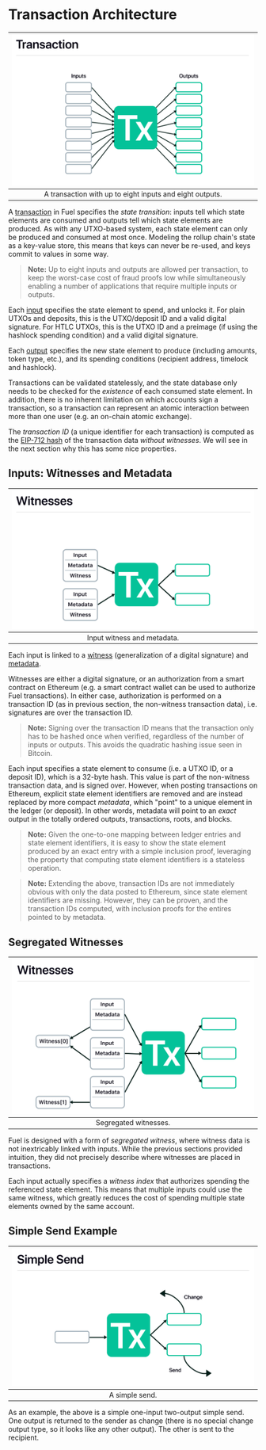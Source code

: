 Transaction Architecture
===

|        ![Transaction](/assets/images/fig_tx.png)         |
| :------------------------------------------------------: |
| A transaction with up to eight inputs and eight outputs. |

A [transaction](../1.%20Data%20Structures/Transactions.md) in Fuel specifies the _state transition_: inputs tell which state elements are consumed and outputs tell which state elements are produced. As with any UTXO-based system, each state element can only be produced and consumed at most once. Modeling the rollup chain's state as a key-value store, this means that keys can never be re-used, and keys commit to values in some way.

> **Note:** Up to eight inputs and outputs are allowed per transaction, to keep the worst-case cost of fraud proofs low while simultaneously enabling a number of applications that require multiple inputs or outputs.

Each [input](../1.%20Data%20Structures/Inputs.md) specifies the state element to spend, and unlocks it. For plain UTXOs and deposits, this is the UTXO/deposit ID and a valid digital signature. For HTLC UTXOs, this is the UTXO ID and a preimage (if using the hashlock spending condition) and a valid digital signature.

Each [output](../1.%20Data%20Structures/Outputs.md) specifies the new state element to produce (including amounts, token type, etc.), and its spending conditions (recipient address, timelock and hashlock).

Transactions can be validated statelessly, and the state database only needs to be checked for the _existence_ of each consumed state element. In addition, there is no inherent limitation on which accounts sign a transaction, so a transaction can represent an atomic interaction between more than one user (e.g. an on-chain atomic exchange).

The _transaction ID_ (a unique identifier for each transaction) is computed as the [EIP-712 hash](./5.%20Serialization.md) of the transaction data _without witnesses_. We will see in the next section why this has some nice properties.

Inputs: Witnesses and Metadata
---

| ![Witness and metadata](/assets/images/fig_witnesses.png) |
| :-------------------------------------------------------: |
|                Input witness and metadata.                |

Each input is linked to a [witness](../1.%20Data%20Structures/Witness.md) (generalization of a digital signature) and [metadata](../1.%20Data%20Structures/Metadata.md).

Witnesses are either a digital signature, or an authorization from a smart contract on Ethereum (e.g. a smart contract wallet can be used to authorize Fuel transactions). In either case, authorization is performed on a transaction ID (as in previous section, the non-witness transaction data), i.e. signatures are over the transaction ID.

> **Note:** Signing over the transaction ID means that the transaction only has to be hashed once when verified, regardless of the number of inputs or outputs. This avoids the quadratic hashing issue seen in Bitcoin.

Each input specifies a state element to consume (i.e. a UTXO ID, or a deposit ID), which is a 32-byte hash. This value is part of the non-witness transaction data, and is signed over. However, when posting transactions on Ethereum, explicit state element identifiers are removed and are instead replaced by more compact _metadata_, which "point" to a unique element in the ledger (or deposit). In other words, metadata will point to an _exact_ output in the totally ordered outputs, transactions, roots, and blocks.

> **Note:** Given the one-to-one mapping between ledger entries and state element identifiers, it is easy to show the state element produced by an exact entry with a simple inclusion proof, leveraging the property that computing state element identifiers is a stateless operation.

> **Note:** Extending the above, transaction IDs are not immediately obvious with only the data posted to Ethereum, since state element identifiers are missing. However, they can be proven, and the transaction IDs computed, with inclusion proofs for the entires pointed to by metadata.

Segregated Witnesses
---

| ![Segregated witnesses](/assets/images/fig_segwit.png) |
| :----------------------------------------------------: |
|                 Segregated witnesses.                  |

Fuel is designed with a form of _segregated witness_, where witness data is not inextricably linked with inputs. While the previous sections provided intuition, they did not precisely describe where witnesses are placed in transactions.

Each input actually specifies a _witness index_ that authorizes spending the referenced state element. This means that multiple inputs could use the same witness, which greatly reduces the cost of spending multiple state elements owned by the same account.

Simple Send Example
---

| ![Simple send](/assets/images/fig_send.png) |
| :-----------------------------------------: |
|               A simple send.                |

As an example, the above is a simple one-input two-output simple send. One output is returned to the sender as change (there is no special change output type, so it looks like any other output). The other is sent to the recipient.
